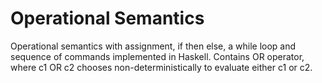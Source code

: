 # Operational Semantics
Operational semantics with assignment, if then else, a while loop and sequence of commands implemented in Haskell.
Contains OR operator, where c1 OR c2 chooses non-deterministically to evaluate either c1 or c2.
